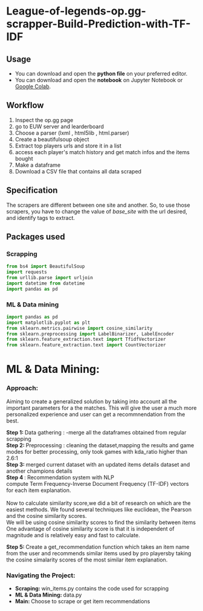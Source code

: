 # League-of-legends-op.gg-scrapper-Build-Prediction-with-TF-IDF

## Usage
* You can download and open the <b>python file</b> on your preferred editor.
* You can download and open the <b>notebook</b> on Jupyter Notebook or [Google Colab](https://colab.research.google.com/).

## Workflow
1. Inspect the op.gg page
2. go to EUW server and learderboard
3. Choose a parser (lxml , html5lib , html.parser)
4. Create a beautifulsoup object
5. Extract top players urls and store it in a list
6. access each player's match history and get match infos and the items bought
7. Make a dataframe
8. Download a CSV file that contains all data scraped

## Specification
The scrapers are different between one site and another. So, to use those scrapers, you have to change the value of <i>base_site</i> with the url desired, and identify tags to extract.

## Packages used
### Scrapping
```python
from bs4 import BeautifulSoup
import requests
from urllib.parse import urljoin
import datetime from datetime
import pandas as pd
```
### ML & Data mining
```python
import pandas as pd
import matplotlib.pyplot as plt
from sklearn.metrics.pairwise import cosine_similarity
from sklearn.preprocessing import LabelBinarizer, LabelEncoder
from sklearn.feature_extraction.text import TfidfVectorizer
from sklearn.feature_extraction.text import CountVectorizer
```

# ML & Data Mining:
### Approach:
Aiming to create a generalized solution by taking into account all the important parameters for a the matches. This will give the user a much more personalized experience and user can get a recommnendation from the best.

<b> Step 1: </b> Data gathering : -merge all the dataframes obtained from regular scrapping <br>
<b> Step 2: </b> Preprocessing : cleaning the dataset,mapping the results and game modes for better processing, only took games with kda_ratio higher than 2.6:1 <br>
<b> Step 3: </b> merged current dataset with an updated items details dataset and another champions details <br>
<b> Step 4 </b> : 
 Recommendation system with NLP <br>
compute Term Frequency-Inverse Document Frequency (TF-IDF) vectors for each item explanation. <br>
 <br> Now to calculate similarity score,we did a bit of research on which are the easiest methods. We found several techniques like euclidean, the Pearson and the cosine similarity scores. 
 <br>
We will be using cosine similarity scores to find the similarity between items  <br>
One advantage of cosine similarity score is that it is independent of magnitude and is relatively easy and fast to calculate. <br> 

<b> Step 5: </b> Create a get_recommendation function which takes an item name from the user and recommends similar items used by pro playersby taking the cosine simalarity scores of the most similar item explanation. <br>

### Navigating the  Project: <br>
<ul>
 <li> <b> Scraping: </b> win_items.py contains the code used for scrapping  <br> </li>
 <li> <b> ML & Data Mining: </b> data.py <br> </li>
 <li> <b> Main: </b>  Choose to scrape or get item recommendations </li>


